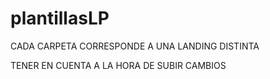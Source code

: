 # plantillasLP

CADA CARPETA CORRESPONDE A UNA LANDING DISTINTA

TENER EN CUENTA A LA HORA DE SUBIR CAMBIOS

